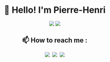 <h1 align="center">👋 Hello! I'm Pierre-Henri</h3>

<div align="center">
  <img src="https://readme.phbasin.vercel.app/api?username=PHBasin&hide_border=true&hide=stars&title_color=000000&show_icons=true&icon_color=000000">
  <img src="https://readme.phbasin.vercel.app/api/top-langs/?username=PHBasin&hide_border=true&layout=compact&title_color=000000">
</div>

<div align="center">
  <h2> 📫 How to reach me :</h2>

  <p>
    <a href="https://www.linkedin.com/in/pierrehenribasin/"><img src="https://img.shields.io/badge/linkedin-%230077B5.svg?&style=for-the-badge&logo=linkedin&logoColor=white"></a>&nbsp
    <a href="mailto:basinpierrehenri@gmail.com"><img src="https://img.shields.io/badge/gmail-D14836?&style=for-the-badge&logo=gmail&logoColor=white" /></a>&nbsp
    <a href="https://www.messenger.com/t/pierrehenribasin"><img src="https://img.shields.io/badge/messenger-00B2FF?&style=for-the-badge&logo=messenger&logoColor=white"></a>
  </p>
</div>
